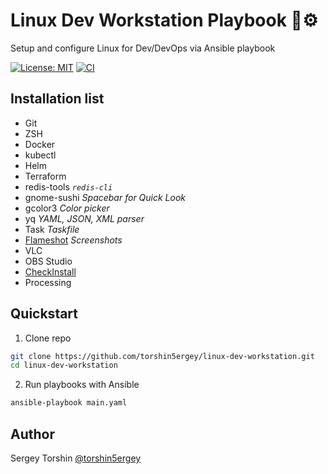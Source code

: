 # Linux Dev Workstation Playbook 🐧⚙️

Setup and configure Linux for Dev/DevOps via Ansible playbook

[![License: MIT](https://img.shields.io/badge/License-MIT-blue.svg)](https://opensource.org/licenses/MIT)
[![CI](https://github.com/torshin5ergey/linux-dev-workstation/actions/workflows/ci.yaml/badge.svg)](https://github.com/torshin5ergey/linux-dev-workstation/actions)

## Installation list

- Git
- ZSH
- Docker
- kubectl
- Helm
- Terraform
- redis-tools
  *`redis-cli`*
- gnome-sushi
  *Spacebar for Quick Look*
- gcolor3
  *Color picker*
- yq
  *YAML, JSON, XML parser*
- Task
  *Taskfile*
- [Flameshot](https://flameshot.org/)
  *Screenshots*
- VLC
- OBS Studio
- [CheckInstall](https://checkinstall.izto.org/)
- Processing

## Quickstart

1. Clone repo
```bash
git clone https://github.com/torshin5ergey/linux-dev-workstation.git
cd linux-dev-workstation
```
2. Run playbooks with Ansible
```bash
ansible-playbook main.yaml
```

## Author

Sergey Torshin [@torshin5ergey](https://github.com/torshin5ergey)
